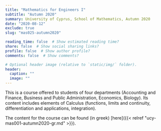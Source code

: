 ```yaml
---
title: "Mathematics for Engineers I"
subtitle: "Autumn 2020"
summary: University of Cyprus, School of Mathematics, Autumn 2020
date: "2020-08-12"
exclude: true
slug: "mas025-autumn2020"

reading_time: false  # Show estimated reading time?
share: false  # Show social sharing links?
profile: false  # Show author profile?
comments: false  # Show comments?

# Optional header image (relative to `static/img/` folder).
header:
  caption: ""
  image: ""
---
```


This is a course offered to students of four departments (Accounting and Finance, Business and Public Administration, Economics, Biology). Its content includes elements of Calculus (functions, limits and continuity, differentiation and applications, integration).

The content for the course can be found (in greek) [here]({{< relref "ucy-mas001-autumn2020-gr.md" >}}).
